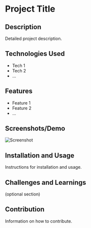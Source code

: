 # Project Title

## Description
Detailed project description.

## Technologies Used
- Tech 1
- Tech 2
- ...

## Features
- Feature 1
- Feature 2
- ...

## Screenshots/Demo
![Screenshot](link-to-screenshot)

## Installation and Usage
Instructions for installation and usage.

## Challenges and Learnings
(optional section)

## Contribution
Information on how to contribute.
